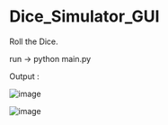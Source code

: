 # Dice_Simulator_GUI
Roll the Dice.

run -> python main.py

Output :

![image](https://github.com/AniketDohale/Dice_Simulator_GUI/assets/88365971/c4e4b16b-ddf2-4dcc-bfd1-cf5bc4145b80)

![image](https://github.com/AniketDohale/Dice_Simulator_GUI/assets/88365971/f29a1258-b502-434b-86f0-cafb4d4f3ea4)

